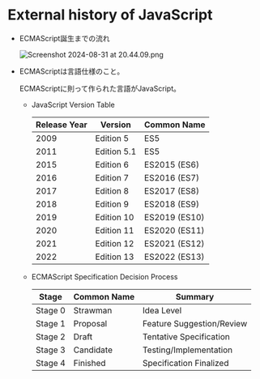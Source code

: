 # External history of JavaScript

- ECMAScript誕生までの流れ
    
    ![Screenshot 2024-08-31 at 20.44.09.png](External%20history%20of%20JavaScript%200e12fdd92bf343c4bda3425f9a43643f/Screenshot_2024-08-31_at_20.44.09.png)
    
- ECMAScriptは言語仕様のこと。
    
    ECMAScriptに則って作られた言語がJavaScript。
    
    - JavaScript Version Table
        
        
        | Release Year | Version | Common Name |
        | --- | --- | --- |
        | 2009 | Edition 5 | ES5 |
        | 2011 | Edition 5.1 | ES5 |
        | 2015 | Edition 6 | ES2015 (ES6) |
        | 2016 | Edition 7 | ES2016 (ES7) |
        | 2017 | Edition 8 | ES2017 (ES8) |
        | 2018 | Edition 9 | ES2018 (ES9) |
        | 2019 | Edition 10 | ES2019 (ES10) |
        | 2020 | Edition 11 | ES2020 (ES11) |
        | 2021 | Edition 12 | ES2021 (ES12) |
        | 2022 | Edition 13 | ES2022 (ES13) |
    - ECMAScript Specification Decision Process
        
        
        | Stage | Common Name | Summary |
        | --- | --- | --- |
        | Stage 0 | Strawman | Idea Level |
        | Stage 1 | Proposal | Feature Suggestion/Review |
        | Stage 2 | Draft | Tentative Specification |
        | Stage 3 | Candidate | Testing/Implementation |
        | Stage 4 | Finished | Specification Finalized |